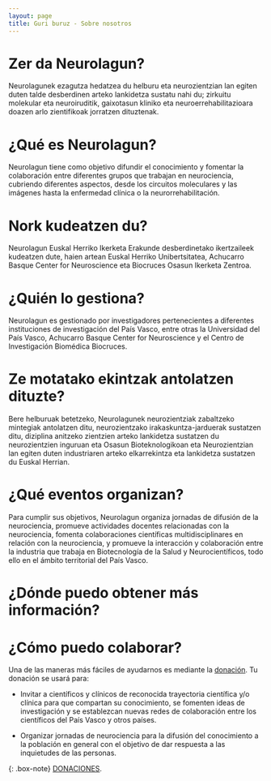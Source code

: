 ```yaml
---
layout: page
title: Guri buruz - Sobre nosotros
---
```


# Zer da Neurolagun?

Neurolagunek ezagutza hedatzea du helburu eta neurozientzian lan egiten duten talde desberdinen arteko lankidetza sustatu nahi du; zirkuitu molekular eta neuroiruditik, gaixotasun kliniko eta neuroerrehabilitazioara doazen arlo zientifikoak jorratzen dituztenak.

# ¿Qué es Neurolagun?

Neurolagun tiene como objetivo difundir el conocimiento y fomentar la colaboración entre diferentes grupos que trabajan en neurociencia, cubriendo diferentes aspectos, desde los circuitos moleculares y las imágenes hasta la enfermedad clínica o la neurorrehabilitación.

# Nork kudeatzen du?

Neurolagun Euskal Herriko Ikerketa Erakunde desberdinetako ikertzaileek kudeatzen dute, haien artean Euskal Herriko Unibertsitatea, Achucarro Basque Center for Neuroscience eta Biocruces Osasun Ikerketa Zentroa.

# ¿Quién lo gestiona?

Neurolagun es gestionado por investigadores pertenecientes a diferentes instituciones de investigación del País Vasco, entre otras la Universidad del País Vasco, Achucarro Basque Center for Neuroscience y el Centro de Investigación Biomédica Biocruces.

# Ze motatako ekintzak antolatzen dituzte?

Bere helburuak betetzeko, Neurolagunek neurozientziak zabaltzeko mintegiak antolatzen ditu, neurozientzako irakaskuntza-jarduerak sustatzen ditu, diziplina anitzeko zientzien arteko lankidetza sustatzen du neurozientzien inguruan eta Osasun Bioteknologikoan eta Neurozientzian lan egiten duten industriaren arteko elkarrekintza eta lankidetza sustatzen du Euskal Herrian.

# ¿Qué eventos organizan?

Para cumplir sus objetivos, Neurolagun organiza jornadas de difusión de la neurociencia, promueve actividades docentes relacionadas con la neurociencia, fomenta colaboraciones científicas multidisciplinares en relación con la neurociencia, y promueve la interacción y colaboración entre la industria que trabaja en Biotecnología de la Salud y Neurocientíficos, todo ello en el ámbito territorial del País Vasco.

# ¿Dónde puedo obtener más información?
# ¿Cómo puedo colaborar?

Una de las maneras más fáciles de ayudarnos es mediante la [donación](http://neurolagun.eus/dirulagun/). Tu donación se usará para:

- Invitar a científicos y clínicos de reconocida trayectoria científica y/o clínica para que compartan su conocimiento, se fomenten ideas de investigación y se establezcan nuevas redes de colaboración entre los científicos del País Vasco y otros países.

- Organizar jornadas de neurociencia para la difusión del conocimiento a la población en general con el objetivo de dar respuesta a las inquietudes de las personas.

{: .box-note}
[DONACIONES](http://neurolagun.eus/dirulagun/).
